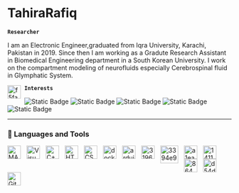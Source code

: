 # TahiraRafiq

**`Researcher`**  

I am an Electronic Engineer,graduated from Iqra University, Karachi, Pakistan in 2019. Since then I am working as a Gradute Research Assistant in Biomedical Engineering department in a South Korean University. I work on the compartment modeling of neurofluids especially Cerebrospinal fluid in Glymphatic System. 

 **`Interests`** <img align="left" alt="f5fabc64-e637-4193-9f24-c559de94c71c" width="30px" style="padding-right:5px;" src="https://github.com/TahiraRafiq/Tahira_Rafiq/assets/141120649/f5fabc64-e637-4193-9f24-c559de94c71c" />                   

<img alt="Static Badge" src="https://img.shields.io/badge/Medical%20Imaging-plum"> <img alt="Static Badge" src="https://img.shields.io/badge/Machine%20Learning-lightblue"> <img alt="Static Badge" src="https://img.shields.io/badge/Signal%20Processing-lightpink"> <img alt="Static Badge" src="https://img.shields.io/badge/Optimization-lightyellow"> <img alt="Static Badge" src="https://img.shields.io/badge/Inverse%20Problem-lightgreen">





---

### 🧰 Languages and Tools

<img align="left" alt="MATLAB" width="30px" style="padding-right:10px;" src="https://cdn.jsdelivr.net/gh/devicons/devicon/icons/matlab/matlab-original.svg" />
<img align="left" alt="VisualStudio" width="30px" style="padding-right:10px;" src="https://cdn.jsdelivr.net/gh/devicons/devicon/icons/visualstudio/visualstudio-plain.svg" />
<img align="left" alt="C++" width="30px" style="padding-right:10px;" src="https://cdn.jsdelivr.net/gh/devicons/devicon/icons/cplusplus/cplusplus-line.svg" />
<img align="left" alt="HTML" width="30px" style="padding-right:10px;" src="https://cdn.jsdelivr.net/gh/devicons/devicon/icons/html5/html5-plain.svg" />
<img align="left" alt="CSS" width="30px" style="padding-right:10px;" src="https://cdn.jsdelivr.net/gh/devicons/devicon/icons/css3/css3-plain.svg" />
<img align="left" alt="docker" width="30px" style="padding-right:10px;" src="https://cdn.jsdelivr.net/gh/devicons/devicon/icons/docker/docker-original.svg" />
<img align="left" alt="arduino" width="30px" style="padding-right:10px;" src="https://cdn.jsdelivr.net/gh/devicons/devicon/icons/arduino/arduino-original.svg" />
<img align="left" alt="3196985a-ad5b-4568-8174-993ebb7e88ed" width="30px" style="padding-right:10px;" src="https://github.com/TahiraRafiq/Tahira_Rafiq/assets/141120649/3196985a-ad5b-4568-8174-993ebb7e88ed" />
<img align="left" alt="3394e97e-cb67-4773-b46e-848888c456a2" width="40px" style="padding-right:10px;" src="https://github.com/TahiraRafiq/Tahira_Rafiq/assets/141120649/3394e97e-cb67-4773-b46e-848888c456a2" />
<img align="left" alt="a1ea08ab-8712-4965-8c27-a867d9cda6bb" width="30px" style="padding-right:10px;" src="https://github.com/TahiraRafiq/Tahira_Rafiq/assets/141120649/a1ea08ab-8712-4965-8c27-a867d9cda6bb" />
<img align="left" alt="141120649/30f93b75-55fb-4c46-a9a9-3e8c99351043" width="30px" style="padding-right:10px;" src="https://github.com/TahiraRafiq/Tahira_Rafiq/assets/141120649/30f93b75-55fb-4c46-a9a9-3e8c99351043" />
<img align="left" alt="86436d71-f18b-4e79-bbce-e8a27eb092e6" width="30px" style="padding-right:10px;" src="https://github.com/TahiraRafiq/Tahira_Rafiq/assets/141120649/86436d71-f18b-4e79-bbce-e8a27eb092e6" />
<img align="left" alt="d54dda43-626d-4e66-921c-c3a7811e6778" width="30px" style="padding-right:10px;" src="https://github.com/TahiraRafiq/Tahira_Rafiq/assets/141120649/d54dda43-626d-4e66-921c-c3a7811e6778" />
<img align="left" alt="GitHub" width="30px" style="padding-right:10px;" src="https://cdn.jsdelivr.net/gh/devicons/devicon/icons/github/github-original.svg" />
<br />


